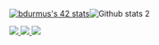 [![bdurmus's 42 stats](https://badge42.vercel.app/api/v2/cl6z2b7h700110hmaifbxnscx/stats?cursusId=21&coalitionId=233)](https://github.com/JaeSeoKim/badge42)![Github stats 2](https://github-readme-stats.vercel.app/api?username=benbaho&show_icons=true&theme=radical)

<div id="badges">
  <a href="https://www.linkedin.com/in/benbaho/">
    <img src="https://img.shields.io/badge/LinkedIn-0077B5?style=for-the-badge&logo=linkedin&logoColor=white"/>
  </a>
  <a href="https://www.instagram.com/benbahooo/">
    <img src="https://img.shields.io/badge/Instagram-E4405F?style=for-the-badge&logo=instagram&logoColor=white"/>
  </a>
  <a href="https://mail.google.com/mail/u/0/?tab=rm&ogbl#inbox?compose=GTvVlcSKjfsdGwTGTZLHpKSbdRNBMsdSxDKkHwjWMWbtFTJQhftwghbrGlrshfdkKNWdxpSMhhmQb">
    <img src="https://img.shields.io/badge/Gmail-D14836?style=for-the-badge&logo=gmail&logoColor=white"/>
  </a>
</div>

<!--


- 🌱 I’m currently learning C/C++/Python

-->
